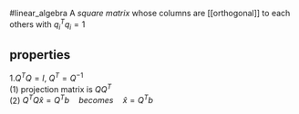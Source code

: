#linear_algebra 
A *square matrix* whose columns are [[orthogonal]] to each others with $q_i^Tq_i = 1$

## properties
1.$Q^TQ = I$, $Q^T = Q^{-1}$  
	(1) projection matrix is $QQ^T$  
	(2)  $Q^TQ \hat{x}= Q^Tb \quad becomes \quad \hat{x} =Q^Tb$
